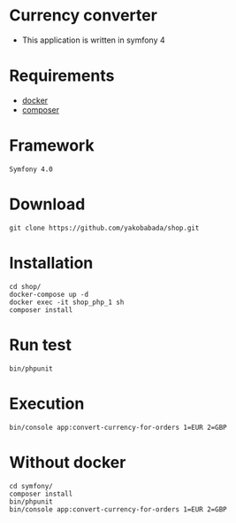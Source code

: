 Currency converter
==================

* This application is written in symfony 4


# Requirements

* [docker](https://docs.docker.com/install/)
* [composer](https://getcomposer.org/download/)

# Framework

    Symfony 4.0

# Download

    git clone https://github.com/yakobabada/shop.git


# Installation

    cd shop/
    docker-compose up -d
    docker exec -it shop_php_1 sh
    composer install

# Run test

    bin/phpunit

# Execution

    bin/console app:convert-currency-for-orders 1=EUR 2=GBP
    
# Without docker
    cd symfony/
    composer install
    bin/phpunit
    bin/console app:convert-currency-for-orders 1=EUR 2=GBP

